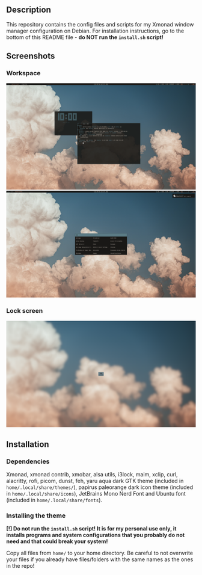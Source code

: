 ## Description
This repository contains the config files and scripts for my Xmonad window manager configuration on Debian. For installation instructions, go to the bottom of this README file - **do NOT run the `install.sh` script!**
## Screenshots
### Workspace
![Workspace screenshot](screenshots/workspace.png)
![Rofi screenshot](screenshots/rofi.png)
### Lock screen
![Lock screen screenshot](home/.local/share/wallpapers/wallpaper_lock.png)
## Installation
### Dependencies
Xmonad, xmonad contrib, xmobar, alsa utils, i3lock, maim, xclip, curl, alacritty, rofi, picom, dunst, feh, yaru aqua dark GTK theme (included in `home/.local/share/themes/`), papirus paleorange dark icon theme (included in `home/.local/share/icons`), JetBrains Mono Nerd Font and Ubuntu font (included in `home/.local/share/fonts`).
### Installing the theme
**[!] Do not run the `install.sh` script! It is for my personal use only, it installs programs and system configurations that you probably do not need and that could break your system!**

Copy all files from `home/` to your home directory. Be careful to not overwrite your files if you already have files/folders with the same names as the ones in the repo!
